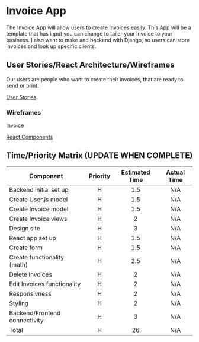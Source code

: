 # Invoice App

The Invoice App will allow users to create Invoices easily. This App will be a template that has input you can change to tailer your Invoice to your business.
I also want to make and backend with Django, so users can store invoices and look up specific clients.


## User Stories/React Architecture/Wireframes

Our users are people who want to create their invoices, that are ready to send or print.

[User Stories](https://imgur.com/86cbKyb)


### Wireframes

[Invoice](https://imgur.com/pG0DE8m)

[React Components](https://imgur.com/GMiDMBO)

## Time/Priority Matrix (UPDATE WHEN COMPLETE)
| Component | Priority | Estimated Time | Actual Time |
| --- | :---: |  :---: | :---: |
| Backend initial set up | H | 1.5 | N/A |
| Create User.js model | H | 1.5 | N/A |
| Create Invoice model | H | 1.5 | N/A |
| Create Invoice views | H | 2 | N/A |
| Design site | H | 3 | N/A |
| React app set up | H | 1.5 | N/A |
| Create form | H | 1.5 | N/A |
| Create functionality (math) | H | 2.5 | N/A |
| Delete Invoices | H | 2 | N/A |
| Edit Invoices functionality | H | 2 | N/A |
| Responsivness | H | 2 | N/A |
| Styling | H | 2 | N/A |
| Backend/Frontend connectivity | H | 3 | N/A |
| Total | H | 26 | N/A |

